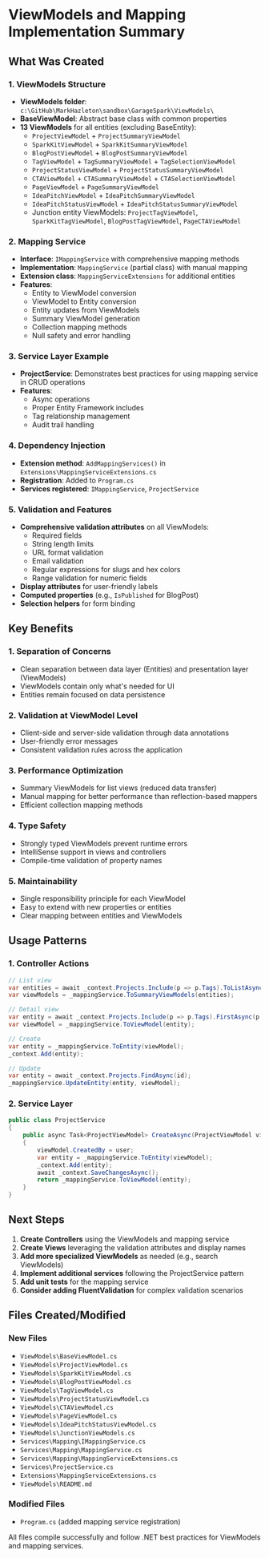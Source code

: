 # ViewModels and Mapping Implementation Summary

## What Was Created

### 1. ViewModels Structure

- **ViewModels folder**: `c:\GitHub\MarkHazleton\sandbox\GarageSpark\ViewModels\`
- **BaseViewModel**: Abstract base class with common properties
- **13 ViewModels** for all entities (excluding BaseEntity):
  - `ProjectViewModel` + `ProjectSummaryViewModel`
  - `SparkKitViewModel` + `SparkKitSummaryViewModel`
  - `BlogPostViewModel` + `BlogPostSummaryViewModel`
  - `TagViewModel` + `TagSummaryViewModel` + `TagSelectionViewModel`
  - `ProjectStatusViewModel` + `ProjectStatusSummaryViewModel`
  - `CTAViewModel` + `CTASummaryViewModel` + `CTASelectionViewModel`
  - `PageViewModel` + `PageSummaryViewModel`
  - `IdeaPitchViewModel` + `IdeaPitchSummaryViewModel`
  - `IdeaPitchStatusViewModel` + `IdeaPitchStatusSummaryViewModel`
  - Junction entity ViewModels: `ProjectTagViewModel`, `SparkKitTagViewModel`, `BlogPostTagViewModel`, `PageCTAViewModel`

### 2. Mapping Service

- **Interface**: `IMappingService` with comprehensive mapping methods
- **Implementation**: `MappingService` (partial class) with manual mapping
- **Extension class**: `MappingServiceExtensions` for additional entities
- **Features**:
  - Entity to ViewModel conversion
  - ViewModel to Entity conversion
  - Entity updates from ViewModels
  - Summary ViewModel generation
  - Collection mapping methods
  - Null safety and error handling

### 3. Service Layer Example

- **ProjectService**: Demonstrates best practices for using mapping service in CRUD operations
- **Features**:
  - Async operations
  - Proper Entity Framework includes
  - Tag relationship management
  - Audit trail handling

### 4. Dependency Injection

- **Extension method**: `AddMappingServices()` in `Extensions\MappingServiceExtensions.cs`
- **Registration**: Added to `Program.cs`
- **Services registered**: `IMappingService`, `ProjectService`

### 5. Validation and Features

- **Comprehensive validation attributes** on all ViewModels:
  - Required fields
  - String length limits
  - URL format validation
  - Email validation
  - Regular expressions for slugs and hex colors
  - Range validation for numeric fields
- **Display attributes** for user-friendly labels
- **Computed properties** (e.g., `IsPublished` for BlogPost)
- **Selection helpers** for form binding

## Key Benefits

### 1. Separation of Concerns

- Clean separation between data layer (Entities) and presentation layer (ViewModels)
- ViewModels contain only what's needed for UI
- Entities remain focused on data persistence

### 2. Validation at ViewModel Level

- Client-side and server-side validation through data annotations
- User-friendly error messages
- Consistent validation rules across the application

### 3. Performance Optimization

- Summary ViewModels for list views (reduced data transfer)
- Manual mapping for better performance than reflection-based mappers
- Efficient collection mapping methods

### 4. Type Safety

- Strongly typed ViewModels prevent runtime errors
- IntelliSense support in views and controllers
- Compile-time validation of property names

### 5. Maintainability

- Single responsibility principle for each ViewModel
- Easy to extend with new properties or entities
- Clear mapping between entities and ViewModels

## Usage Patterns

### 1. Controller Actions

```csharp
// List view
var entities = await _context.Projects.Include(p => p.Tags).ToListAsync();
var viewModels = _mappingService.ToSummaryViewModels(entities);

// Detail view
var entity = await _context.Projects.Include(p => p.Tags).FirstAsync(p => p.Id == id);
var viewModel = _mappingService.ToViewModel(entity);

// Create
var entity = _mappingService.ToEntity(viewModel);
_context.Add(entity);

// Update
var entity = await _context.Projects.FindAsync(id);
_mappingService.UpdateEntity(entity, viewModel);
```

### 2. Service Layer

```csharp
public class ProjectService
{
    public async Task<ProjectViewModel> CreateAsync(ProjectViewModel viewModel, string user)
    {
        viewModel.CreatedBy = user;
        var entity = _mappingService.ToEntity(viewModel);
        _context.Add(entity);
        await _context.SaveChangesAsync();
        return _mappingService.ToViewModel(entity);
    }
}
```

## Next Steps

1. **Create Controllers** using the ViewModels and mapping service
2. **Create Views** leveraging the validation attributes and display names
3. **Add more specialized ViewModels** as needed (e.g., search ViewModels)
4. **Implement additional services** following the ProjectService pattern
5. **Add unit tests** for the mapping service
6. **Consider adding FluentValidation** for complex validation scenarios

## Files Created/Modified

### New Files

- `ViewModels\BaseViewModel.cs`
- `ViewModels\ProjectViewModel.cs`
- `ViewModels\SparkKitViewModel.cs`
- `ViewModels\BlogPostViewModel.cs`
- `ViewModels\TagViewModel.cs`
- `ViewModels\ProjectStatusViewModel.cs`
- `ViewModels\CTAViewModel.cs`
- `ViewModels\PageViewModel.cs`
- `ViewModels\IdeaPitchStatusViewModel.cs`
- `ViewModels\JunctionViewModels.cs`
- `Services\Mapping\IMappingService.cs`
- `Services\Mapping\MappingService.cs`
- `Services\Mapping\MappingServiceExtensions.cs`
- `Services\ProjectService.cs`
- `Extensions\MappingServiceExtensions.cs`
- `ViewModels\README.md`

### Modified Files

- `Program.cs` (added mapping service registration)

All files compile successfully and follow .NET best practices for ViewModels and mapping services.
